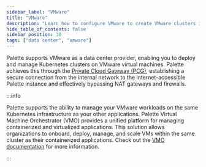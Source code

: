 ```yaml
---
sidebar_label: "VMware"
title: "VMware"
description: "Learn how to configure VMware to create VMware clusters in Palette."
hide_table_of_contents: false
sidebar_position: 30
tags: ["data center", "vmware"]
---
```


Palette supports VMware as a data center provider, enabling you to deploy and manage Kubernetes clusters on VMware
virtual machines. Palette achieves this through the [Private Cloud Gateway (PCG)](../../pcg/architecture.md),
establishing a secure connection from the internal network to the internet-accessible Palette instance and effectively
bypassing NAT gateways and firewalls.

:::info

Palette supports the ability to manage your VMware workloads on the same Kubernetes infrastructure as your other
applications. Palette Virtual Machine Orchestrator (VMO) provides a unified platform for managing containerized and
virtualized applications. This solution allows organizations to onboard, deploy, manage, and scale VMs within the same
cluster as their containerized applications. Check out the [VMO documentation](../../../vm-management/vm-management.md)
for more information.

:::

